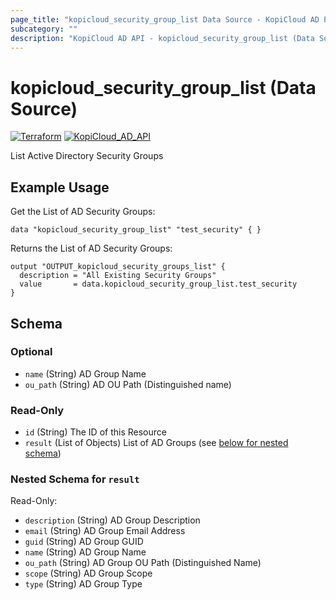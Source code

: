 ```yaml
---
page_title: "kopicloud_security_group_list Data Source - KopiCloud AD Provider"
subcategory: ""
description: "KopiCloud AD API - kopicloud_security_group_list (Data Source)"  
---
```


# kopicloud_security_group_list (Data Source)
[![Terraform](https://img.shields.io/badge/terraform-v1.3+-blue.svg)](https://www.terraform.io/downloads.html) 
[![KopiCloud_AD_API](https://img.shields.io/badge/kopiCloud_ad-v1.0+-blueviolet.svg)](https://www.kopicloud-ad-api.com)

List Active Directory Security Groups

## Example Usage

Get the List of AD Security Groups:
```
data "kopicloud_security_group_list" "test_security" { }
```

Returns the List of AD Security Groups:
```
output "OUTPUT_kopicloud_security_groups_list" {
  description = "All Existing Security Groups"
  value       = data.kopicloud_security_group_list.test_security
}
```

## Schema

### Optional

- `name` (String) AD Group Name
- `ou_path` (String) AD OU Path (Distinguished name)

### Read-Only

- `id` (String) The ID of this Resource
- `result` (List of Objects) List of AD Groups (see [below for nested schema](#nestedatt--result))

<a id="nestedatt--result"></a>
### Nested Schema for `result`

Read-Only:

- `description` (String) AD Group Description
- `email` (String) AD Group Email Address
- `guid` (String) AD Group GUID
- `name` (String) AD Group Name
- `ou_path` (String) AD Group OU Path (Distinguished Name)
- `scope` (String) AD Group Scope
- `type` (String) AD Group Type 
